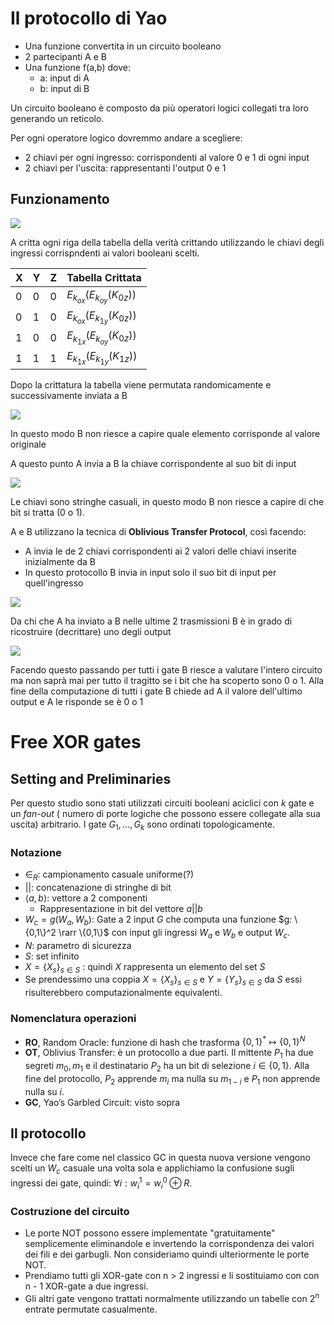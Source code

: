 # Il protocollo di Yao

- Una funzione convertita in un circuito booleano
- 2 partecipanti A e B
- Una funzione f(a,b) dove:
	- a: input di A
	- b: input di B

Un circuito booleano è composto da più operatori logici collegati tra loro generando un reticolo.

Per ogni operatore logico dovremmo andare a scegliere:

- 2 chiavi per ogni ingresso: corrispondenti al valore 0 e 1 di ogni input
- 2 chiavi per l'uscita: rappresentanti l'output 0 e 1

## Funzionamento

![](/home/andrea/Documenti/Tesi/appunti/media/05.png)

A critta ogni riga della tabella della verità crittando utilizzando le chiavi degli ingressi corrispndenti ai valori booleani scelti.

| X    | Y    | Z    | Tabella Crittata       |
| ---- | ---- | ---- | ---------------------- |
| 0    | 0    | 0    | $E_{k_{ox}}(E_{k_{oy}}(K_{0z}))$ |
| 0    | 1    | 0    | $E_{k_{ox}}(E_{k_{1y}}(K_{0z}))$ |
| 1    | 0    | 0    | $E_{k_{1x}}(E_{k_{oy}}(K_{0z}))$ |
| 1    | 1    | 1    | $E_{k_{1x}}(E_{k_{1y}}(K_{1z}))$ |

Dopo la crittatura la tabella viene permutata randomicamente e successivamente inviata a B

![](/home/andrea/Documenti/Tesi/appunti/media/01.png)

In questo modo B non riesce a capire quale elemento corrisponde al valore originale

A questo punto A invia a B la chiave corrispondente al suo bit di input

![](/home/andrea/Documenti/Tesi/appunti/media/02.png)

Le chiavi sono stringhe casuali, in questo modo B non riesce a capire di che bit si tratta (0 o 1).

A e B utilizzano la tecnica di **Oblivious Transfer Protocol**, così facendo:

- A invia le de 2 chiavi corrispondenti ai 2 valori delle chiavi inserite inizialmente da B
- In questo protocollo B invia in input solo il suo bit di input per quell'ingresso

![](/home/andrea/Documenti/Tesi/appunti/media/03.png)

Da chi che A ha inviato a B nelle ultime 2 trasmissioni B è in grado di ricostruire (decrittare) uno degli output

![](/home/andrea/Documenti/Tesi/appunti/media/04.png)

Facendo questo passando per tutti i gate B riesce a valutare l'intero circuito ma non saprà mai per tutto il tragitto se i bit che ha scoperto sono 0 o 1. Alla fine della computazione di tutti i gate B chiede ad A il valore dell'ultimo output e A le risponde se è 0 o 1

# Free XOR gates

## Setting and Preliminaries

Per questo studio sono stati utilizzati circuiti booleani aciclici con $k$ gate e un *fan-out* ( numero di porte logiche che possono essere collegate alla sua uscita) arbitrario. I gate $G_1,...,G_k$ sono ordinati topologicamente.

### Notazione

- $\in_R$: campionamento casuale uniforme(?)
- $||$: concatenazione di stringhe di bit
- $\langle a,b \rangle$: vettore a 2 componenti
  - Rappresentazione in bit del vettore $a||b$
- $W_c = g(W_a,W_b)$: Gate a 2 input $G$ che computa una funzione $g: \{0,1\}^2 \rarr \{0,1\}$ con input gli ingressi $W_a$ e $W_b$ e output $W_c$.
- $N$: parametro di sicurezza
- $S$: set infinito
- $X = \{X_s\}_{s\in S}$ : quindi $X$ rappresenta un elemento del set $S$
- Se prendessimo una coppia $X = \{X_s\}_{s\in S}$ e $Y = \{Y_s\}_{s\in S}$ da $S$ essi risulterebbero computazionalmente equivalenti.

### Nomenclatura operazioni

- **RO**, Random Oracle: funzione di hash che trasforma $\{0,1\}^* \mapsto \{0,1\}^N$
- **OT**, Oblivius Transfer:  è un protocollo a due parti. Il mittente $P_1$ ha due segreti $m_0 , m _1$ e il destinatario $P_2$ ha un bit di selezione $i \in \{0, 1\}$. Alla fine del protocollo, $P_2$ apprende $m_i$  ma nulla su $m_{1-i}$ e $P_1$ non apprende nulla su $i$.
- **GC**, Yao’s Garbled Circuit: visto sopra

## Il protocollo

Invece che fare come nel classico GC in questa nuova versione vengono scelti un $W_c$ casuale una volta sola e applichiamo la confusione sugli ingressi dei gate, quindi: $\forall i:w^1_i=w^0_i  \oplus R$.

### Costruzione del circuito

- Le porte NOT possono essere implementate "gratuitamente" semplicemente eliminandole e invertendo la corrispondenza dei valori dei fili e dei garbugli. Non consideriamo quindi ulteriormente le porte NOT.
- Prendiamo tutti gli XOR-gate con n > 2 ingressi e li sostituiamo con con n - 1 XOR-gate a due ingressi.
- Gli altri gate vengono trattati normalmente utilizzando un tabelle con $2^n$ entrate permutate casualmente.